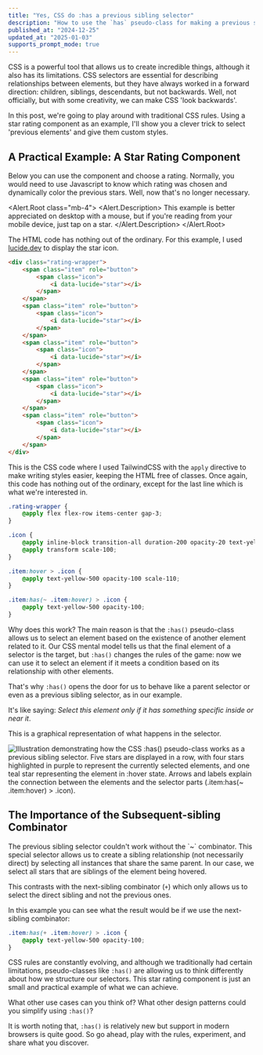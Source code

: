 ```yaml
---
title: "Yes, CSS do :has a previous sibling selector"
description: "How to use the `has` pseudo-class for making a previous sibling CSS selector"
published_at: "2024-12-25"
updated_at: "2025-01-03"
supports_prompt_mode: true
---
```


<script lang="ts">
	import { Lightbulb } from "lucide-svelte";
	import Image from '$lib/components/PostImage.svelte';
  import Rating from "$lib/components/demos/Rating.svelte";
	import RatingVariant from "$lib/components/demos/RatingVariant.svelte";
	import DemoWrapper from "$lib/components/DemoWrapper.svelte";
  import * as Alert from "$lib/components/ui/alert";
	import LLMPromptField from "$lib/components/LLMPromptTool/LLMPromptField.svelte";
</script>

<LLMPromptField text="CSS is a powerful tool that allows us to create incredible things, although it also has its limitations. CSS selectors are essential for describing relationships between elements, but they have always worked in a forward direction: children, siblings, descendants, but not backwards. Well, not officially, but with some creativity, we can make CSS 'look backwards'.">
CSS is a powerful tool that allows us to create incredible things, although it also has its limitations. CSS selectors are essential for describing relationships between elements, but they have always worked in a forward direction: children, siblings, descendants, but not backwards. Well, not officially, but with some creativity, we can make CSS 'look backwards'.

In this post, we're going to play around with traditional CSS rules. Using a star rating component as an example, I'll show you a clever trick to select 'previous elements' and give them custom styles.
</LLMPromptField>

## A Practical Example: A Star Rating Component

Below you can use the component and choose a rating. Normally, you would need to use Javascript to know which rating was chosen and dynamically color the previous stars. Well, now that's no longer necessary.

<!-- prettier-ignore -->
<Alert.Root class="mb-4">
  <Lightbulb />
  <Alert.Description>
		This example is better appreciated on desktop with a mouse, but if you're reading from your mobile device, just tap on a star.
  </Alert.Description>
</Alert.Root>

<DemoWrapper>
	<Rating />
</DemoWrapper>

The HTML code has nothing out of the ordinary. For this example, I used [lucide.dev](https://lucide.dev/) to display the star icon.

```html
<div class="rating-wrapper">
	<span class="item" role="button">
		<span class="icon">
			<i data-lucide="star"></i>
		</span>
	</span>
	<span class="item" role="button">
		<span class="icon">
			<i data-lucide="star"></i>
		</span>
	</span>
	<span class="item" role="button">
		<span class="icon">
			<i data-lucide="star"></i>
		</span>
	</span>
	<span class="item" role="button">
		<span class="icon">
			<i data-lucide="star"></i>
		</span>
	</span>
	<span class="item" role="button">
		<span class="icon">
			<i data-lucide="star"></i>
		</span>
	</span>
</div>
```

This is the CSS code where I used TailwindCSS with the `apply` directive to make writing styles easier, keeping the HTML free of classes. Once again, this code has nothing out of the ordinary, except for the last line which is what we're interested in.

```css
.rating-wrapper {
	@apply flex flex-row items-center gap-3;
}

.icon {
	@apply inline-block transition-all duration-200 opacity-20 text-yellow-500;
	@apply transform scale-100;
}

.item:hover > .icon {
	@apply text-yellow-500 opacity-100 scale-110;
}

.item:has(~ .item:hover) > .icon {
	@apply text-yellow-500 opacity-100;
}
```

Why does this work? The main reason is that the `:has()` pseudo-class allows us to select an element based on the existence of another element related to it. Our CSS mental model tells us that the final element of a selector is the target, but `:has()` changes the rules of the game: now we can use it to select an element if it meets a condition based on its relationship with other elements.

That's why `:has()` opens the door for us to behave like a parent selector or even as a previous sibling selector, as in our example.

It's like saying: _Select this element only if it has something specific inside or near it_.

This is a graphical representation of what happens in the selector.

<Image
  src="/images/12-2024/rating-demo-illustration-v3.png"
	href="/images/12-2024/rating-demo-illustration-v3.png"
  caption="How the CSS :has() pseudo-class works as a previous sibling selector"
	alt="Illustration demonstrating how the CSS :has() pseudo-class works as a previous sibling selector. Five stars are displayed in a row, with four stars highlighted in purple to represent the currently selected elements, and one teal star representing the element in :hover state. Arrows and labels explain the connection between the elements and the selector parts (.item:has(~ .item:hover) > .icon)."
/>

## The Importance of the Subsequent-sibling Combinator

<LLMPromptField text="The previous sibling selector couldn't work without the `~` combinator. This special selector allows us to create a sibling relationship (not necessarily direct) by selecting all instances that share the same parent. In our case, we select all stars that are siblings of the element being hovered.">
The previous sibling selector couldn't work without the `~` combinator. This special selector allows us to create a sibling relationship (not necessarily direct) by selecting all instances that share the same parent. In our case, we select all stars that are siblings of the element being hovered.

This contrasts with the next-sibling combinator (`+`) which only allows us to select the direct sibling and not the previous ones.
</LLMPromptField>

In this example you can see what the result would be if we use the next-sibling combinator:

```css
.item:has(+ .item:hover) > .icon {
	@apply text-yellow-500 opacity-100;
}
```

<DemoWrapper>
	<RatingVariant />
</DemoWrapper>

CSS rules are constantly evolving, and although we traditionally had certain limitations, pseudo-classes like `:has()` are allowing us to think differently about how we structure our selectors. This star rating component is just an small and practical example of what we can achieve.

What other use cases can you think of? What other design patterns could you simplify using `:has()`?

It is worth noting that, `:has()` is relatively new but support in modern browsers is quite good. So go ahead, play with the rules, experiment, and share what you discover.

